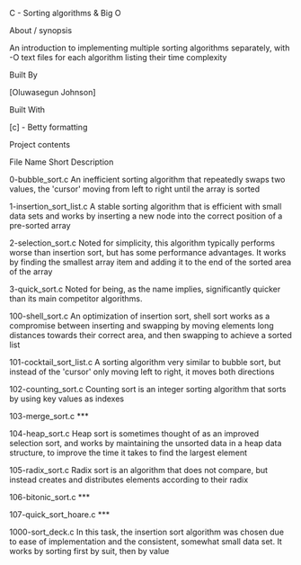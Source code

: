 C - Sorting algorithms & Big O

About / synopsis

An introduction to implementing multiple sorting algorithms separately, with -O text files for each algorithm listing their time complexity



Built By

[Oluwasegun Johnson]

Built With

[c] - Betty formatting

Project contents

File Name	Short Description

0-bubble_sort.c	An inefficient sorting algorithm that repeatedly swaps two values, the 'cursor' moving from left to right until the array is sorted

1-insertion_sort_list.c	A stable sorting algorithm that is efficient with small data sets and works by inserting a new node into the correct position of a pre-sorted array

2-selection_sort.c	Noted for simplicity, this algorithm typically performs worse than insertion sort, but has some performance advantages. It works by finding the smallest array item and adding it to the end of the sorted area of the array

3-quick_sort.c	Noted for being, as the name implies, significantly quicker than its main competitor algorithms.

100-shell_sort.c	An optimization of insertion sort, shell sort works as a compromise between inserting and swapping by moving elements long distances towards their correct area, and then swapping to achieve a sorted list

101-cocktail_sort_list.c	A sorting algorithm very similar to bubble sort, but instead of the 'cursor' only moving left to right, it moves both directions

102-counting_sort.c	Counting sort is an integer sorting algorithm that sorts by using key values as indexes

103-merge_sort.c	***

104-heap_sort.c	Heap sort is sometimes thought of as an improved selection sort, and works by maintaining the unsorted data in a heap data structure, to improve the time it takes to find the largest element

105-radix_sort.c	Radix sort is an algorithm that does not compare, but instead creates and distributes elements according to their radix

106-bitonic_sort.c	***

107-quick_sort_hoare.c	***

1000-sort_deck.c	In this task, the insertion sort algorithm was chosen due to ease of implementation and the consistent, somewhat small data set. It works by sorting first by suit, then by value
